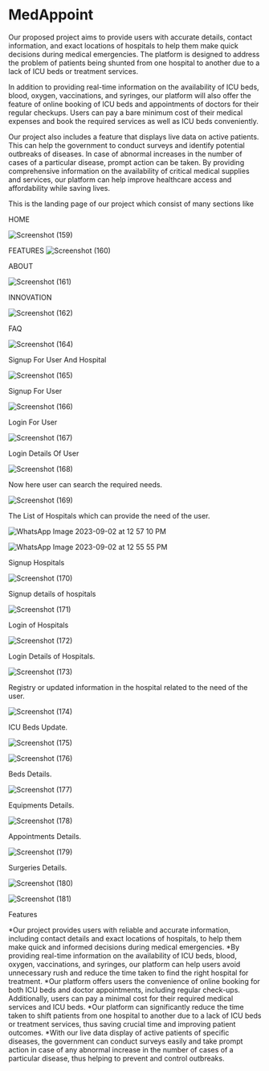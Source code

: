 # MedAppoint
Our proposed project aims to provide users with accurate details, contact information, and exact locations of hospitals to help them make quick decisions during medical emergencies. The platform is designed to address the problem of patients being shunted from one hospital to another due to a lack of ICU beds or treatment services.

In addition to providing real-time information on the availability of ICU beds, blood, oxygen, vaccinations, and syringes, our platform will also offer the feature of online booking of ICU beds and appointments of doctors for their regular checkups. Users can pay a bare minimum cost of their medical expenses and book the required services as well as ICU beds conveniently.

Our project also includes a feature that displays live data on active patients. This can help the government to conduct surveys and identify potential outbreaks of diseases. In case of abnormal increases in the number of cases of a particular disease, prompt action can be taken. By providing comprehensive information on the availability of critical medical supplies and services, our platform can help improve healthcare access and affordability while saving lives.

This is the landing page of our project which consist of many sections like

HOME

![Screenshot (159)](https://github.com/mrenigmatic19/MedAppoint/assets/119398306/e26b2b47-e615-4190-8316-8abffd6ca10c)


FEATURES
![Screenshot (160)](https://github.com/mrenigmatic19/MedAppoint/assets/119398306/92ac312e-3a5e-4a35-a768-9d6e099eec69)


ABOUT

![Screenshot (161)](https://github.com/mrenigmatic19/MedAppoint/assets/119398306/6009059f-1d83-4d72-aa5c-c43372857626)


INNOVATION

![Screenshot (162)](https://github.com/mrenigmatic19/MedAppoint/assets/119398306/56239401-f8f7-43f8-8567-da1e5d4c2987)


FAQ

![Screenshot (164)](https://github.com/mrenigmatic19/MedAppoint/assets/119398306/ecc57617-fd9a-4a0e-8704-056b56f1246d)


Signup For User And Hospital

![Screenshot (165)](https://github.com/mrenigmatic19/MedAppoint/assets/119398306/2db05502-33ab-41f0-818f-80d7f0561f91)


Signup For User

![Screenshot (166)](https://github.com/mrenigmatic19/MedAppoint/assets/119398306/55a2c788-0b81-4376-8010-1bc29719e18c)


Login For User

![Screenshot (167)](https://github.com/mrenigmatic19/MedAppoint/assets/119398306/6071e7b3-3958-4e8f-bb22-9845c68d4103)


Login Details Of User

![Screenshot (168)](https://github.com/mrenigmatic19/MedAppoint/assets/119398306/d5c1104a-394a-46a2-ab65-d08be94c432b)


Now here user can search the required needs.

![Screenshot (169)](https://github.com/mrenigmatic19/MedAppoint/assets/119398306/ecda68fd-6dc4-4852-b5e6-0d1eb82e923d)


The List of Hospitals which can provide the need of the user.

![WhatsApp Image 2023-09-02 at 12 57 10 PM](https://github.com/mrenigmatic19/MedAppoint/assets/119398306/a2586acd-5a46-487e-8fe1-3d53460b1a17)


![WhatsApp Image 2023-09-02 at 12 55 55 PM](https://github.com/mrenigmatic19/MedAppoint/assets/119398306/89e3d35b-b9d6-4436-bfe5-4a31a605d0f5)


Signup Hospitals

![Screenshot (170)](https://github.com/mrenigmatic19/MedAppoint/assets/119398306/24636e00-7fa2-4271-9155-558830ce2fa1)


Signup details of hospitals

![Screenshot (171)](https://github.com/mrenigmatic19/MedAppoint/assets/119398306/0d16f0a1-da9d-405d-a061-d560a8fdf5b9)


Login of Hospitals

![Screenshot (172)](https://github.com/mrenigmatic19/MedAppoint/assets/119398306/3c743e15-7a62-41c9-8cf0-163bae920f17)


Login Details of Hospitals.

![Screenshot (173)](https://github.com/mrenigmatic19/MedAppoint/assets/119398306/efb58d26-ff82-4754-a79c-2127b1cc311b)


Registry or updated information in the hospital related to the need of the user.

![Screenshot (174)](https://github.com/mrenigmatic19/MedAppoint/assets/119398306/053087ae-0f11-4f42-b4ea-8b8139a88cc0)


ICU Beds Update.

![Screenshot (175)](https://github.com/mrenigmatic19/MedAppoint/assets/119398306/e853899c-2517-44e9-986a-a20d0130ecd6)

![Screenshot (176)](https://github.com/mrenigmatic19/MedAppoint/assets/119398306/aa216a18-41f4-464e-ab84-8a0216920bb6)



Beds Details.

![Screenshot (177)](https://github.com/mrenigmatic19/MedAppoint/assets/119398306/8cefbd2e-40f1-4897-8a5f-0f8009041b00)


Equipments Details.

![Screenshot (178)](https://github.com/mrenigmatic19/MedAppoint/assets/119398306/5a5545bd-d772-40cb-b124-d4a90a051ec8)


Appointments Details.

![Screenshot (179)](https://github.com/mrenigmatic19/MedAppoint/assets/119398306/440e5ae3-1c8a-45b1-b929-51350804220f)

Surgeries Details.


![Screenshot (180)](https://github.com/mrenigmatic19/MedAppoint/assets/119398306/7a0baf56-4501-4c01-90fc-5c257d482c9e)

![Screenshot (181)](https://github.com/mrenigmatic19/MedAppoint/assets/119398306/90446ddb-ab99-4e4a-8deb-21e89592d876)


Features

*Our project provides users with reliable and accurate information, including contact details and exact locations of hospitals, to help them make quick and informed decisions during medical emergencies.
*By providing real-time information on the availability of ICU beds, blood, oxygen, vaccinations, and syringes, our platform can help users avoid unnecessary rush and reduce the time taken to find the right hospital for treatment.
*Our platform offers users the convenience of online booking for both ICU beds and doctor appointments, including regular check-ups. Additionally, users can pay a minimal cost for their required medical services and ICU beds. 
*Our platform can significantly reduce the time taken to shift patients from one hospital to another due to a lack of ICU beds or treatment services, thus saving crucial time and improving patient outcomes.
*With our live data display of active patients of specific diseases, the government can conduct surveys easily and take prompt action in case of any abnormal increase in the number of cases of a particular disease, thus helping to prevent and control outbreaks.

